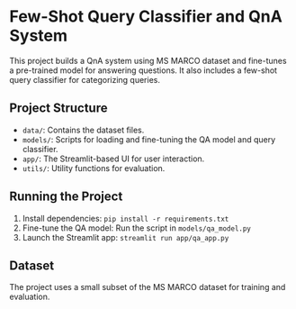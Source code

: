 # Few-Shot Query Classifier and QnA System

This project builds a QnA system using MS MARCO dataset and fine-tunes a pre-trained model for answering questions. It also includes a few-shot query classifier for categorizing queries.

## Project Structure
- `data/`: Contains the dataset files.
- `models/`: Scripts for loading and fine-tuning the QA model and query classifier.
- `app/`: The Streamlit-based UI for user interaction.
- `utils/`: Utility functions for evaluation.

## Running the Project
1. Install dependencies: `pip install -r requirements.txt`
2. Fine-tune the QA model: Run the script in `models/qa_model.py`
3. Launch the Streamlit app: `streamlit run app/qa_app.py`

## Dataset
The project uses a small subset of the MS MARCO dataset for training and evaluation.